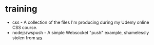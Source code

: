 # training

* css - A collection of the files I'm producing during my Udemy online CSS course.
* nodejs/wspush - A simple Websocket "push" example, shamelessly stolen from [ws](https://github.com/websockets/ws)
